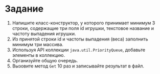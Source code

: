 # Задание

1. Напишите класс-конструктор, у которого принимает минимум 3 строки, содержащие три поля id игрушки, текстовое название и частоту выпадения игрушки.
2. Из принятой строки id и частоты выпадения (веса) заполнить минимум три массива.
3. Используя API коллекции `java.util.PriorityQueue`, добавьте элементы в коллекцию.
4. Организуйте общую очередь.
5. Вызовите метод `Get` 10 раз и записывайте результат в файл.
